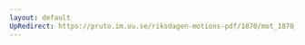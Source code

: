 ```yaml
---
layout: default
UpRedirect: https://pruto.im.uu.se/riksdagen-motions-pdf/1870/mot_1870__ak__183.pdf
---
```

